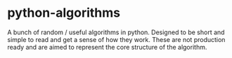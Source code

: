 python-algorithms
=================

A bunch of random / useful algorithms in python. Designed to be short and simple to read and get a sense of how they work. These are not production ready and are aimed to represent the core structure of the algorithm.
